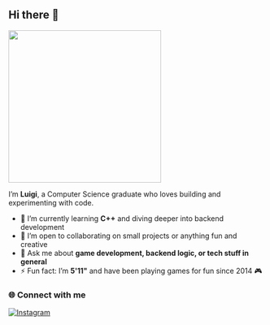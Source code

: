 ## Hi there 👋  

<img src="[https://media.tenor.com/4bzJ3uCozhYAAAAd/winnie-pooh-matrix-hacker.gif](https://tenor.com/view/winnie-pooh-matrix-hacker-gif-2911704627719493090)" width="300" />

I’m **Luigi**, a Computer Science graduate who loves building and experimenting with code.  

- 🌱 I’m currently learning **C++** and diving deeper into backend development  
- 👯 I’m open to collaborating on small projects or anything fun and creative  
- 💬 Ask me about **game development, backend logic, or tech stuff in general**  
- ⚡ Fun fact: I’m **5'11"** and have been playing games for fun since 2014 🎮  

### 🌐 Connect with me  
[![Instagram](https://img.shields.io/badge/Instagram-%40wigibaybee-E4405F?style=for-the-badge&logo=instagram&logoColor=white)](https://www.instagram.com/wigibaybee/)

